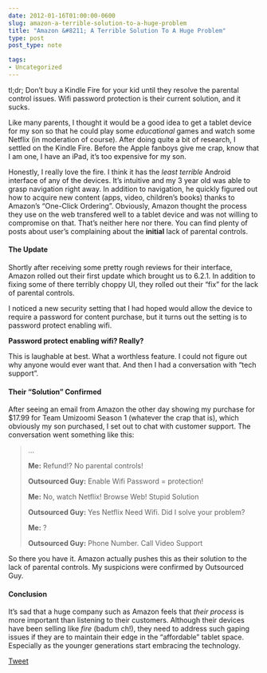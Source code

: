 ```yaml
---
date: 2012-01-16T01:00:00-0600
slug: amazon-a-terrible-solution-to-a-huge-problem
title: "Amazon &#8211; A Terrible Solution To A Huge Problem"
type: post
post_type: note

tags:
- Uncategorized
---
```

tl;dr; Don’t buy a Kindle Fire for your kid until they resolve the parental control issues. Wifi password protection is their current solution, and it sucks.


Like many parents, I thought it would be a good idea to get a tablet device for my son so that he could play some *educational* games and watch some Netflix (in moderation of course). After doing quite a bit of research, I settled on the Kindle Fire. Before the Apple fanboys give me crap, know that I am one, I have an iPad, it’s too expensive for my son.


Honestly, I really love the fire. I think it has the *least terrible* Android interface of any of the devices. It’s intuitive and my 3 year old was able to grasp navigation right away. In addition to navigation, he quickly figured out how to acquire new content (apps, video, children’s books) thanks to Amazon’s “One-Click Ordering”. Obviously, Amazon thought the process they use on the web transfered well to a tablet device and was not willing to compromise on that. That’s neither here nor there. You can find plenty of posts about user’s complaining about the **initial** lack of parental controls.


#### The Update


Shortly after receiving some pretty rough reviews for their interface, Amazon rolled out their first update which brought us to 6.2.1. In addition to fixing some of there terribly choppy UI, they rolled out their “fix” for the lack of parental controls.


I noticed a new security setting that I had hoped would allow the device to require a password for content purchase, but it turns out the setting is to password protect enabling wifi.


**Password protect enabling wifi? Really?**


This is laughable at best. What a worthless feature. I could not figure out why anyone would ever want that. And then I had a conversation with “tech support”.


#### Their “Solution” Confirmed


After seeing an email from Amazon the other day showing my purchase for $17.99 for Team Umizoomi Season 1 (whatever the crap that is), which obviously my son purchased, I set out to chat with customer support. The conversation went something like this:



> 
> …
> 
> 
> **Me:** Refund!? No parental controls!
> 
> 
> **Outsourced Guy:** Enable Wifi Password = protection!
> 
> 
> **Me:** No, watch Netflix! Browse Web! Stupid Solution
> 
> 
> **Outsourced Guy:** Yes Netflix Need Wifi. Did I solve your problem?
> 
> 
> **Me:** ?
> 
> 
> **Outsourced Guy:** Phone Number. Call Video Support
> 
> 
> 


So there you have it. Amazon actually pushes this as their solution to the lack of parental controls. My suspicions were confirmed by Outsourced Guy.


#### Conclusion


It’s sad that a huge company such as Amazon feels that *their process* is more important than listening to their customers. Although their devices have been selling like *fire* (badum ch!), they need to address such gaping issues if they are to maintain their edge in the “affordable” tablet space. Especially as the younger generations start embracing the technology.



[Tweet](http://twitter.com/share)

